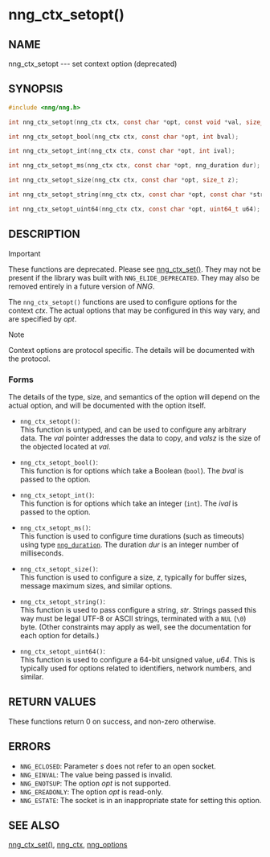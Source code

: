# nng_ctx_setopt()

## NAME

nng_ctx_setopt --- set context option (deprecated)

## SYNOPSIS

```c
#include <nng/nng.h>

int nng_ctx_setopt(nng_ctx ctx, const char *opt, const void *val, size_t valsz);

int nng_ctx_setopt_bool(nng_ctx ctx, const char *opt, int bval);

int nng_ctx_setopt_int(nng_ctx ctx, const char *opt, int ival);

int nng_ctx_setopt_ms(nng_ctx ctx, const char *opt, nng_duration dur);

int nng_ctx_setopt_size(nng_ctx ctx, const char *opt, size_t z);

int nng_ctx_setopt_string(nng_ctx ctx, const char *opt, const char *str);

int nng_ctx_setopt_uint64(nng_ctx ctx, const char *opt, uint64_t u64);
```

## DESCRIPTION

> [!IMPORTANT]
> These functions are deprecated.
> Please see [nng_ctx_set()](nng_ctx_set.md).
> They may not be present if the library was built with `NNG_ELIDE_DEPRECATED`.
> They may also be removed entirely in a future version of _NNG_.

The `nng_ctx_setopt()` functions are used to configure options for
the context _ctx_.
The actual options that may be configured in this way vary, and are
specified by _opt_.

> [!NOTE]
> Context options are protocol specific.
> The details will be documented with the protocol.

### Forms

The details of the type, size, and semantics of the option will depend
on the actual option, and will be documented with the option itself.

- `nng_ctx_setopt()`:\
  This function is untyped, and can be used to configure any arbitrary data.
  The _val_ pointer addresses the data to copy, and _valsz_ is the
  size of the objected located at _val_.

- `nng_ctx_setopt_bool()`:\
  This function is for options which take a Boolean (`bool`).
  The _bval_ is passed to the option.

- `nng_ctx_setopt_int()`:\
  This function is for options which take an integer (`int`).
  The _ival_ is passed to the option.

- `nng_ctx_setopt_ms()`:\
  This function is used to configure time durations (such as timeouts) using
  type [`nng_duration`](nng_duration.md).
  The duration _dur_ is an integer number of milliseconds.

- `nng_ctx_setopt_size()`:\
  This function is used to configure a size, _z_, typically for buffer sizes,
  message maximum sizes, and similar options.

- `nng_ctx_setopt_string()`:\
  This function is used to pass configure a string, _str_.
  Strings passed this way must be legal UTF-8 or ASCII strings, terminated
  with a `NUL` (`\0`) byte.
  (Other constraints may apply as well, see the documentation for each option
  for details.)

- `nng_ctx_setopt_uint64()`:\
  This function is used to configure a 64-bit unsigned value, _u64_.
  This is typically used for options related to identifiers, network numbers,
  and similar.

## RETURN VALUES

These functions return 0 on success, and non-zero otherwise.

## ERRORS

- `NNG_ECLOSED`: Parameter _s_ does not refer to an open socket.
- `NNG_EINVAL`: The value being passed is invalid.
- `NNG_ENOTSUP`: The option _opt_ is not supported.
- `NNG_EREADONLY`: The option _opt_ is read-only.
- `NNG_ESTATE`: The socket is in an inappropriate state for setting this option.

## SEE ALSO

[nng_ctx_set()](nng_ctx_set.md),
[nng_ctx](nng_ctx.md),
[nng_options](nng_options.md)
